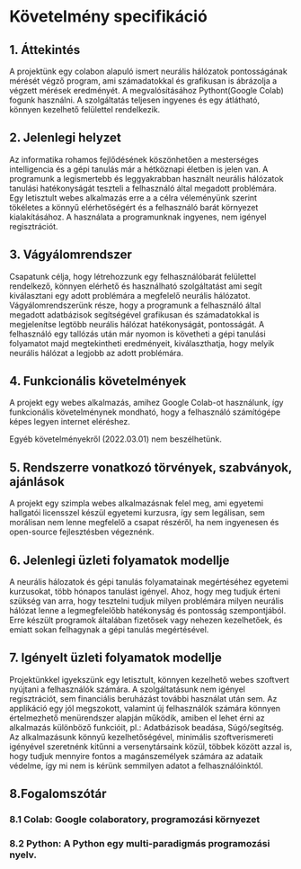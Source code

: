 # Követelmény specifikáció

## 1. Áttekintés
A projektünk egy colabon alapuló ismert neurális hálózatok pontosságának mérését végző program,
ami számadatokkal és grafikusan is ábrázolja a végzett mérések eredményét.
A megvalósításához Pythont(Google Colab) fogunk használni.
A szolgáltatás teljesen ingyenes és egy átlátható, könnyen kezelhető felülettel rendelkezik.

## 2. Jelenlegi helyzet
Az informatika rohamos fejlődésének köszönhetően a mesterséges intelligencia és a gépi tanulás már a hétköznapi életben is jelen van. A programunk a legismertebb és leggyakrabban használt neurális hálózatok tanulási hatékonyságát teszteli a felhasználó által megadott problémára. Egy letisztult webes alkalmazás erre a a célra véleményünk szerint tökéletes a könnyű elérhetőségért és a felhasználó barát környezet kialakításához. A használata a programunknak ingyenes, nem igényel regisztrációt.

## 3. Vágyálomrendszer
Csapatunk célja, hogy létrehozzunk egy felhasználóbarát felülettel rendelkező, könnyen elérhető és használható szolgáltatást ami segít kiválasztani egy adott problémára a megfelelő neurális hálózatot. Vágyálomrendszerünk része, hogy a programunk a felhasználó által megadott adatbázisok segítségével grafikusan és számadatokkal is megjelenítse legtöbb neurális hálózat hatékonyságát, pontosságát. A felhasználó egy tallózás után már nyomon is követheti a gépi tanulási folyamatot majd megtekintheti eredményeit, kiválaszthatja, hogy melyik neurális hálózat a legjobb az adott problémára. 

## 4. Funkcionális követelmények
A projekt egy webes alkalmazás, amihez Google Colab-ot használunk, így funkcionális követelménynek mondható, hogy a felhasználó számítógépe képes legyen internet eléréshez.

Egyéb követelményekről (2022.03.01) nem beszélhetünk.

## 5. Rendszerre vonatkozó törvények, szabványok, ajánlások
A projekt egy szimpla webes alkalmazásnak felel meg, ami egyetemi hallgatói licensszel készül egyetemi kurzusra, így sem legálisan, sem morálisan nem lenne megfelelő a csapat részéről, ha nem ingyenesen és open-source fejlesztésben végeznénk.

## 6. Jelenlegi üzleti folyamatok modellje
A neurális hálozatok és gépi tanulás folyamatainak megértéséhez egyetemi kurzusokat, több hónapos tanulást igényel. Ahoz, hogy meg tudjuk érteni szükség van arra, hogy tesztelni tudjuk milyen problémára milyen neurális hálózat lenne a legmegfelelőbb hatékonyság és pontosság szempontjából. Erre készült programok általában fizetősek vagy nehezen kezelhetőek, és emiatt sokan felhagynak a gépi tanulás megértésével. 

## 7. Igényelt üzleti folyamatok modellje
Projektünkkel igyekszünk egy letisztult, könnyen kezelhető webes szoftvert nyújtani a felhasználók számára. A szolgáltatásunk nem igényel regisztrációt, sem financiális beruházást további használat után sem. Az applikáció egy jól megszokott, valamint új felhasználók számára könnyen értelmezhető menürendszer alapján működik, amiben el lehet érni az alkalmazás különböző funkcióit, pl.: Adatbázisok beadása, Súgó/segítség. Az alkalmazásunk könnyű kezelhetőségével, minimális szoftverismereti igényével szeretnénk kitűnni a versenytársaink közül, többek között azzal is, hogy tudjuk mennyire fontos a magánszemélyek számára az adataik védelme, így mi nem is kérünk semmilyen adatot a felhasználóinktól.

## 8.Fogalomszótár
### 8.1 Colab: Google colaboratory, programozási környezet
### 8.2 Python: A Python egy multi-paradigmás programozási nyelv.
